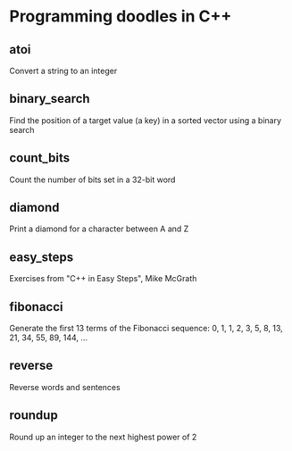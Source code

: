 # Programming doodles in C++

## atoi
Convert a string to an integer

## binary_search
Find the position of a target value (a key) in a sorted vector using a binary search

## count_bits
Count the number of bits set in a 32-bit word

## diamond
Print a diamond for a character between A and Z

## easy_steps
Exercises from "C++ in Easy Steps", Mike McGrath

## fibonacci
Generate the first 13 terms of the Fibonacci sequence:
    0, 1, 1, 2, 3, 5, 8, 13, 21, 34, 55, 89, 144, ...

## reverse
Reverse words and sentences

## roundup
Round up an integer to the next highest power of 2
